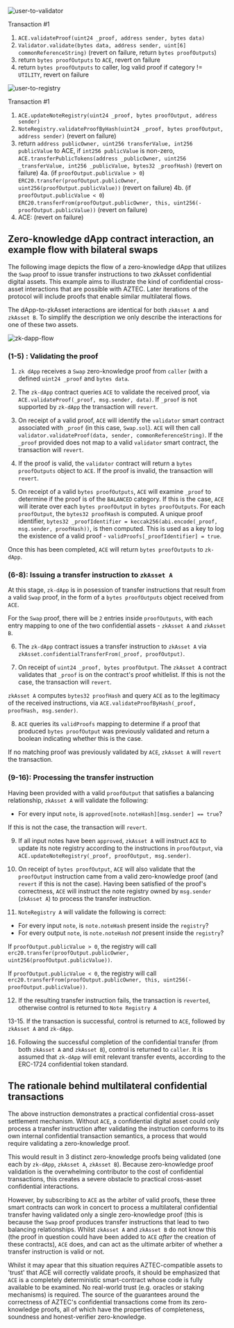 ![user-to-validator](https://github.com/AztecProtocol/specification/blob/master/userToValidator.png?raw=true)

Transaction #1

1. `ACE.validateProof(uint24 _proof, address sender, bytes data)`
2. `Validator.validate(bytes data, address sender, uint[6] commonReferenceString)` (revert on failure, return `bytes proofOutputs`)
3. return `bytes proofOutputs` to `ACE`, revert on failure
4. return `bytes proofOutputs` to caller, log valid proof if category != `UTILITY`, revert on failure

![user-to-registry](https://i.imgur.com/V0gE6p3.jpg)

Transaction #1

1. `ACE.updateNoteRegistry(uint24 _proof, bytes proofOutput, address sender)`
2. `NoteRegistry.validateProofByHash(uint24 _proof, bytes proofOutput, address sender)` (revert on failure)
3. return `address publicOwner, uint256 transferValue, int256 publicValue` to ACE, if `int256 publicValue` is non-zero, `ACE.transferPublicTokens(address _publicOwner, uint256 _transferValue, int256 _publicValue, bytes32 _proofHash)` (revert on failure)
   4a. (if `proofOutput.publicValue > 0`) `ERC20.transfer(proofOutput.publicOwner, uint256(proofOutput.publicValue))` (revert on failure)
   4b. (if `proofOutput.publicValue < 0`) `ERC20.transferFrom(proofOutput.publicOwner, this, uint256(-proofOutput.publicValue))` (revert on failure)
4. ACE: (revert on failure)

## Zero-knowledge dApp contract interaction, an example flow with bilateral swaps

The following image depicts the flow of a zero-knowledge dApp that utilizes the `Swap` proof to issue transfer instructions to two zkAsset confidential digital assets. This example aims to illustrate the kind of confidential cross-asset interactions that are possible with AZTEC. Later iterations of the protocol will include proofs that enable similar multilateral flows.

The dApp-to-zkAsset interactions are identical for both `zkAsset A` and `zkAsset B`. To simplify the description we only describe the interactions for one of these two assets.

![zk-dapp-flow](https://github.com/AztecProtocol/specification/blob/master/zkDappFlow2.png?raw=true)

### (1-5) : Validating the proof

1. `zk dApp` receives a `Swap` zero-knowledge proof from `caller` (with a defined `uint24 _proof` and `bytes data`.

2. The `zk-dApp` contract queries `ACE` to validate the received proof, via `ACE.validateProof(_proof, msg.sender, data)`. If `_proof` is not supported by `zk-dApp` the transaction will `revert`.

3. On receipt of a valid proof, `ACE` will identify the `validator` smart contract associated with `_proof` (in this case, `Swap.sol`). `ACE` will then call `validator.validateProof(data, sender, commonReferenceString)`. If the `_proof` provided does not map to a valid `validator` smart contract, the transaction will `revert`.

4. If the proof is valid, the `validator` contract will return a `bytes proofOutputs` object to `ACE`. If the proof is invalid, the transaction will `revert`.

5. On receipt of a valid `bytes proofOutputs`, `ACE` will examine `_proof` to determine if the proof is of the `BALANCED` category. If this is the case, `ACE` will iterate over each `bytes proofOutput` in `bytes proofOutputs`. For each `proofOutput`, the `bytes32 proofHash` is computed. A unique proof identifier, `bytes32 _proofIdentifier = keccak256(abi.encode(_proof, msg.sender, proofHash))`, is then computed. This is used as a key to log the existence of a valid proof - `validProofs[_proofIdentifier] = true`.

Once this has been completed, `ACE` will return `bytes proofOutputs` to `zk-dApp`.

### (6-8): Issuing a transfer instruction to `zkAsset A`

At this stage, `zk-dApp` is in posession of transfer instructions that result from a valid `Swap` proof, in the form of a `bytes proofOutputs` object received from `ACE`.

For the `Swap` proof, there will be `2` entries inside `proofOutputs`, with each entry mapping to one of the two confidential assets - `zkAsset A` and `zkAsset B`.

6. The `zk-dApp` contract issues a transfer instruction to `zkAsset A` via `zkAsset.confidentialTransferFrom(_proof, proofOutput)`.

7. On receipt of `uint24 _proof, bytes proofOutput`. The `zkAsset A` contract validates that `_proof` is on the contract's proof whitlelist. If this is not the case, the transaction will `revert`.

`zkAsset A` computes `bytes32 proofHash` and query `ACE` as to the legitimacy of the received instructions, via `ACE.validateProofByHash(_proof, proofHash, msg.sender)`.

8. `ACE` queries its `validProofs` mapping to determine if a proof that produced `bytes proofOutput` was previously validated and return a boolean indicating whether this is the case.

If no matching proof was previously validated by `ACE`, `zkAsset A` will `revert` the transaction.

### (9-16): Processing the transfer instruction

Having been provided with a valid `proofOutput` that satisfies a balancing relationship, `zkAsset A` will validate the following:

-   For every input `note`, is `approved[note.noteHash][msg.sender] == true`?

If this is not the case, the transaction will `revert`.

9. If all input notes have been `approved`, `zkAsset A` will instruct `ACE` to update its note registry according to the instructions in `proofOutput`, via `ACE.updateNoteRegistry(_proof, proofOutput, msg.sender)`.

10. On receipt of `bytes proofOutput`, `ACE` will also validate that the `proofOutput` instruction came from a valid zero-knowledge proof (and `revert` if this is not the case). Having been satisfied of the proof's correctness, `ACE` will instruct the note registry owned by `msg.sender` (`zkAsset A`) to process the transfer instruction.

11. `NoteRegistry A` will validate the following is correct:

-   For every input `note`, is `note.noteHash` present inside the `registry`?
-   For every output `note`, is `note.noteHash` _not_ present inside the `registry`?

If `proofOutput.publicValue > 0`, the registry will call `erc20.transfer(proofOutput.publicOwner, uint256(proofOutput.publicValue))`.

If `proofOutput.publicValue < 0`, the registry will call `erc20.transferFrom(proofOutput.publicOwner, this, uint256(-proofOutput.publicValue))`.

12. If the resulting transfer instruction fails, the transaction is `reverted`, otherwise control is returned to `Note Registry A`

13-15. If the transaction is successful, control is returned to `ACE`, followed by `zkAsset A` and `zk-dApp`.

16. Following the successful completion of the confidential transfer (from both `zkAsset A` and `zkAsset B`), control is returned to `caller`. It is assumed that `zk-dApp` will emit relevant transfer events, according to the ERC-1724 confidential token standard.

## The rationale behind multilateral confidential transactions

The above instruction demonstrates a practical confidential cross-asset settlement mechanism. Without `ACE`, a confidential digital asset could only process a transfer instruction after validating the instruction conforms to its own internal confidential transaction semantics, a process that would require validating a zero-knowledge proof.

This would result in 3 distinct zero-knowledge proofs being validated (one each by `zk-dApp`, `zkAsset A`, `zkAsset B`). Because zero-knowledge proof validation is the overwhelming contributor to the cost of confidential transactions, this creates a severe obstacle to practical cross-asset confidential interactions.

However, by subscribing to `ACE` as the arbiter of valid proofs, these three smart contracts can work in concert to process a multilateral confidential transfer having validated only a single zero-knowledge proof (this is because the `Swap` proof produces transfer instructions that lead to two balancing relationships. Whilst `zkAsset A` and `zkAsset B` do not know this (the proof in question could have been added to `ACE` _after_ the creation of these contracts), `ACE` does, and can act as the ultimate arbiter of whether a transfer instruction is valid or not.

Whilst it may apear that this situation requires AZTEC-compatible assets to 'trust' that ACE will correctly validate proofs, it should be emphasized that `ACE` is a completely deterministic smart-contract whose code is fully available to be examined. No real-world trust (e.g. oracles or staking mechanisms) is required. The source of the guarantees around the correctness of AZTEC's confidential transactions come from its zero-knowledge proofs, all of which have the properties of completeness, soundness and honest-verifier zero-knowledge.
